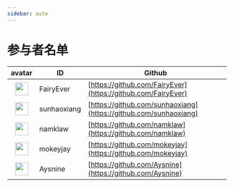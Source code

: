 ```yaml
---
sidebar: auto
---
```


# 参与者名单

| avatar | ID | Github |
| :---: | --- | --- |
| <img src="https://avatars1.githubusercontent.com/u/19357920?s=460&v=4" style="width: 30px;"/> | FairyEver | [https://github.com/FairyEver](https://github.com/FairyEver) |
| <img src="https://avatars1.githubusercontent.com/u/24645480?s=460&v=4" style="width: 30px;"/> | sunhaoxiang | [https://github.com/sunhaoxiang](https://github.com/sunhaoxiang) |
| <img src="https://avatars2.githubusercontent.com/u/11420885?s=460&v=4" style="width: 30px;"/> | namklaw | [https://github.com/namklaw](https://github.com/namklaw) |
| <img src="https://avatars2.githubusercontent.com/u/6757507?s=460&v=4" style="width: 30px;"/> | mokeyjay | [https://github.com/mokeyjay](https://github.com/mokeyjay) |
| <img src="https://avatars2.githubusercontent.com/u/10137653?s=460&v=4" style="width: 30px;"/> | Aysnine | [https://github.com/Aysnine](https://github.com/Aysnine) |